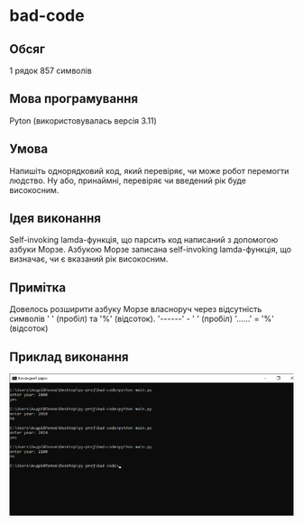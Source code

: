 # bad-code
## Обсяг
1 рядок
857 символів
## Мова програмування
Pyton (використовувалась версія 3.11)
## Умова
Напишіть однорядковий код, який перевіряє, чи може робот перемогти людство.
Ну або, принаймні, перевіряє чи введений рік буде високосним.
## Ідея виконання
Self-invoking lamda-функція, що парсить код написаний з допомогою азбуки Морзе.
Азбукою Морзе записана self-invoking lamda-функція, що визначає, чи є вказаний рік високосним.
## Примітка
Довелось розширити азбуку Морзе власноруч через відсутність символів ' ' (пробіл) та '%' (відсоток).
'------' - ' ' (пробіл)
'......' = '%' (відсоток)
## Приклад виконання
![Знімок консолі](https://github.com/andriipopovgit/bad-code/blob/main/image.png?raw=true)